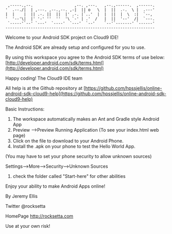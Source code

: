 
     ,-----.,--.                  ,--. ,---.   ,--.,------.  ,------.
    '  .--./|  | ,---. ,--.,--. ,-|  || o   \  |  ||  .-.  \ |  .---'
    |  |    |  || .-. ||  ||  |' .-. |`..'  |  |  ||  |  \  :|  `--, 
    '  '--'\|  |' '-' ''  ''  '\ `-' | .'  /   |  ||  '--'  /|  `---.
     `-----'`--' `---'  `----'  `---'  `--'    `--'`-------' `------'
    ----------------------------------------------------------------- 


Welcome to your Android SDK project on Cloud9 IDE!

The Android SDK are already setup and configured for you to use.

By using this workspace you agree to the Android SDK terms of use below:
[http://developer.android.com/sdk/terms.html](http://developer.android.com/sdk/terms.html)

Happy coding!
The Cloud9 IDE team

All help is at the Github repository at [https://github.com/hpssjellis/online-android-sdk-cloud9-help](https://github.com/hpssjellis/online-android-sdk-cloud9-help)

Basic Instructions:

1. The workspace automatically makes an Ant and Gradle style Android App
1. Preview -->Preview Running Application (To see your index.html web page)
1. Click on the file to download to your Android Phone. 
1. Install the .apk on your phone to test the Hello World App. 

(You may have to set your phone security to allow unknown sources)

Settings-->More-->Security-->Unknown Sources

1. check the folder called "Start-here" for other abilities


Enjoy your ability to make Android Apps online!

By Jeremy Ellis

Twitter @rocksetta

HomePage http://rocksetta.com

Use at your own risk!
